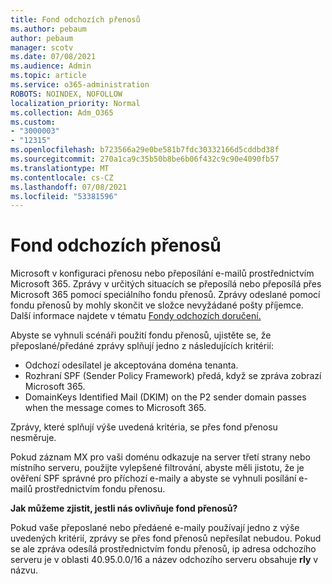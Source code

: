 ```yaml
---
title: Fond odchozích přenosů
ms.author: pebaum
author: pebaum
manager: scotv
ms.date: 07/08/2021
ms.audience: Admin
ms.topic: article
ms.service: o365-administration
ROBOTS: NOINDEX, NOFOLLOW
localization_priority: Normal
ms.collection: Adm_O365
ms.custom:
- "3000003"
- "12315"
ms.openlocfilehash: b723566a29e0be581b7fdc30332166d5cddbd38f
ms.sourcegitcommit: 270a1ca9c35b50b8be6b06f432c9c90e4090fb57
ms.translationtype: MT
ms.contentlocale: cs-CZ
ms.lasthandoff: 07/08/2021
ms.locfileid: "53381596"
---
```

# <a name="outbound-relay-pool"></a>Fond odchozích přenosů

Microsoft v konfiguraci přenosu nebo přeposílání e-mailů prostřednictvím Microsoft 365. Zprávy v určitých situacích se přeposílá nebo přeposílá přes Microsoft 365 pomocí speciálního fondu přenosů. Zprávy odeslané pomocí fondu přenosů by mohly skončit ve složce nevyžádané pošty příjemce. Další informace najdete v tématu [Fondy odchozích doručení.](/microsoft-365/security/office-365-security/high-risk-delivery-pool-for-outbound-messages#relay-pool)

Abyste se vyhnuli scénáři použití fondu přenosů, ujistěte se, že přeposlané/předáné zprávy splňují jedno z následujících kritérií:

- Odchozí odesílatel je akceptována doména tenanta.
- Rozhraní SPF (Sender Policy Framework) předá, když se zpráva zobrazí Microsoft 365.
- DomainKeys Identified Mail (DKIM) on the P2 sender domain passes when the message comes to Microsoft 365.
 
Zprávy, které splňují výše uvedená kritéria, se přes fond přenosu nesměruje.

Pokud záznam MX pro vaši doménu odkazuje na server třetí strany nebo místního serveru, použijte vylepšené filtrování, abyste měli jistotu, že je ověření SPF správné pro příchozí e-maily a abyste se vyhnuli posílání e-mailů prostřednictvím fondu přenosu.

**Jak můžeme zjistit, jestli nás ovlivňuje fond přenosů?**

Pokud vaše přeposlané nebo předáené e-maily používají jedno z výše uvedených kritérií, zprávy se přes fond přenosů nepřesílat nebudou. Pokud se ale zpráva odesílá prostřednictvím fondu přenosů, ip adresa odchozího serveru je v oblasti 40.95.0.0/16 a název odchozího serveru obsahuje **rly** v názvu.

